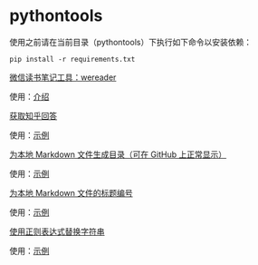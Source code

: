 # pythontools

使用之前请在当前目录（pythontools）下执行如下命令以安装依赖：

<!-- 依赖文件更新命令（确保安装了 pipreqs）：pipreqs ./ --encoding=utf8 --force -->
```
pip install -r requirements.txt
```

[微信读书笔记工具：wereader](wereader)

使用：[介绍](https://www.cnblogs.com/Higurashi-kagome/p/12872060.html)

[获取知乎回答](zhihu)

使用：[示例](zhihu/README.md)

[为本地 Markdown 文件生成目录（可在 GitHub 上正常显示）](text/toc.py)

使用：[示例](https://www.cnblogs.com/Higurashi-kagome/p/12724993.html)

[为本地 Markdown 文件的标题编号](text/title_number.py)

使用：[示例](https://www.cnblogs.com/Higurashi-kagome/p/12747857.html)

[使用正则表达式替换字符串](text/str_replace.py)

使用：[示例](demo/str_replace.md)